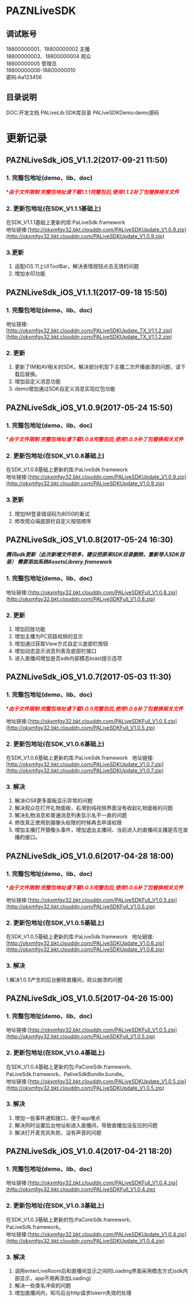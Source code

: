 # PAZNLiveSDK
## 调试账号
18800000001、18800000002 主播  
18800000003、18800000004 观众  
18800000005 管理员  
18800000006-18800000010  
密码:Aa123456

## 目录说明
DOC:开发文档 
PALiveLib:SDK库目录
PALiveSDKDemo:demo源码

# 更新记录

## PAZNLiveSdk_iOS_V1.1.2(2017-09-21 11:50)

### 1. 完整包地址(demo、lib、doc) 

***<font color=#ff0000>*由于文件限制 完整包地址请下载1.1.1完整包后,使用1.1.2补丁包替换相关文件</font>***

### 2. 更新包地址(在SDK_V1.1.1基础上)
在SDK_V1.1.1基础上更新的库:PaLiveSdk.framework  
地址链接:[http://okxmfgy32.bkt.clouddn.com/PALiveSDKUpdate_V1.0.9.zip](http://okxmfgy32.bkt.clouddn.com/PALiveSDKUpdate_V1.0.9.zip)

### 3.更新
 1. 适配iOS 11上UIToolBar，解决表情按钮点击无效的问题
 2. 增加水印功能
 
## PAZNLiveSdk_iOS_V1.1.1(2017-09-18 15:50)

### 1. 完整包地址(demo、lib、doc) 
地址链接:[http://okxmfgy32.bkt.clouddn.com/PALiveSDKUpdate_TX_V1.1.2.zip](http://okxmfgy32.bkt.clouddn.com/PALiveSDKUpdate_TX_V1.1.2.zip)

### 2. 更新
1. 更新了IM和AV相关的SDK，解决部分机型下主播二次开播崩溃的问题，请下载后替换。
2. 增加自定义消息功能
3. demo增加通过SDK自定义消息实现红包功能

## PAZNLiveSdk_iOS_V1.0.9(2017-05-24 15:50)

### 1. 完整包地址(demo、lib、doc) 

***<font color=#ff0000>*由于文件限制 完整包地址请下载1.0.8完整包后,使用1.0.9补丁包替换相关文件</font>***

### 2. 更新包地址(在SDK_V1.0.8基础上)
在SDK_V1.0.8基础上更新的库:PaLiveSdk.framework  
地址链接:[http://okxmfgy32.bkt.clouddn.com/PALiveSDKUpdate_V1.0.9.zip](http://okxmfgy32.bkt.clouddn.com/PALiveSDKUpdate_V1.0.9.zip)

### 3.更新
 1. 增加IM登录错误码为8050的重试
 2. 修改观众端底部栏自定义按钮顺序

## PAZNLiveSdk_iOS_V1.0.8(2017-05-24 16:30)

***腾讯sdk更新（此次新增文件较多，建议把原来SDK目录删除，重新导入SDK目录） 需要添加系统AssetsLibrary.framework***

### 1. 完整包地址(demo、lib、doc) 
地址链接:[http://okxmfgy32.bkt.clouddn.com/PALiveSDKFull_V1.0.8.zip](http://okxmfgy32.bkt.clouddn.com/PALiveSDKFull_V1.0.8.zip)

### 2. 更新
1. 增加回放功能
2. 增加主播为PC双路视频的显示
3. 增加通过获取View方式自定义底部栏按钮
4. 增加动态显示消息列表及底部栏接口
5. 进入直播间增加是否sdk内部模态toast提示选项

## PAZNLiveSdk_iOS_V1.0.7(2017-05-03 11:30)

### 1. 完整包地址(demo、lib、doc)   

***<font color=#ff0000>*由于文件限制 完整包地址请下载1.0.5完整包后,使用1.0.6补丁包替换相关文件</font>***

地址链接:[http://okxmfgy32.bkt.clouddn.com/PALiveSDKFull_V1.0.5.zip](http://okxmfgy32.bkt.clouddn.com/PALiveSDKFull_V1.0.5.zip)

### 2. 更新包地址(在SDK_V1.0.6基础上)
在SDK_V1.0.6基础上更新的库:PaLiveSdk.framework   
地址链接:[http://okxmfgy32.bkt.clouddn.com/PALiveSDKUpdate_V1.0.7.zip](http://okxmfgy32.bkt.clouddn.com/PALiveSDKUpdate_V1.0.7.zip)

### 3. 解决
1. 解决iOS8更多面板显示异常的问题
2. 解决观众在打开礼物面板，右滑到纯视频界面没有收起礼物面板的问题
3. 解决礼物消息和普通消息列表显示名不一直的问题
4. 修改真正使用到摄像头权限的时候再去申请权限
5. 增加主播打开摄像头事件，增加退出主播间、当前进入的直播间主播是否在直播的接口。

## PAZNLiveSdk_iOS_V1.0.6(2017-04-28 18:00)

### 1. 完整包地址(demo、lib、doc)   

***<font color=#ff0000>*由于文件限制 完整包地址请下载1.0.5完整包后,使用1.0.6补丁包替换相关文件</font>***

地址链接:[http://okxmfgy32.bkt.clouddn.com/PALiveSDKFull_V1.0.5.zip](http://okxmfgy32.bkt.clouddn.com/PALiveSDKFull_V1.0.5.zip)

### 2. 更新包地址(在SDK_V1.0.5基础上)
在SDK_V1.0.5基础上更新的库:PaLiveSdk.framework   
地址链接:[http://okxmfgy32.bkt.clouddn.com/PALiveSDKUpdate_V1.0.6.zip](http://okxmfgy32.bkt.clouddn.com/PALiveSDKUpdate_V1.0.6.zip)

### 3. 解决
1.解决1.0.5产生的后台删除直播间，观众崩溃的问题

## PAZNLiveSdk_iOS_V1.0.5(2017-04-26 15:00)

### 1. 完整包地址(demo、lib、doc) 
地址链接:[http://okxmfgy32.bkt.clouddn.com/PALiveSDKFull_V1.0.5.zip](http://okxmfgy32.bkt.clouddn.com/PALiveSDKFull_V1.0.5.zip)

### 2. 更新包地址(在SDK_V1.0.4基础上)
在SDK_V1.0.4基础上更新的包:PaCoreSdk.framework、PaLiveSdk.framework、PaliveSdkBundle.bundle。   
地址链接:[http://okxmfgy32.bkt.clouddn.com/PALiveSDKUpdate_V1.0.5.zip](http://okxmfgy32.bkt.clouddn.com/PALiveSDKUpdate_V1.0.5.zip)

### 3. 解决
1. 增加一些事件通知接口，便于app埋点
2. 解决同时设置后台地址和进入直播间，导致直播加没反应的问题
3. 解决打开麦克风失败，没有声音的问题

## PAZNLiveSdk_iOS_V1.0.4(2017-04-21 18:20)

### 1. 完整包地址(demo、lib、doc) 
地址链接:[http://okxmfgy32.bkt.clouddn.com/PALiveSDKFull_V1.0.4.zip](http://okxmfgy32.bkt.clouddn.com/PALiveSDKFull_V1.0.4.zip)

### 2. 更新包地址(在SDK_V1.0.3基础上)
在SDK_V1.0.3基础上更新的包:PaCoreSdk.framework、PaLiveSdk.framework。   
地址链接:[http://okxmfgy32.bkt.clouddn.com/PALiveSDKUpdate_V1.0.4.zip](http://okxmfgy32.bkt.clouddn.com/PALiveSDKUpdate_V1.0.4.zip)

### 3. 解决
1. 调用enterLiveRoom后和直播间显示之间的Loading界面采用模态方式(sdk内部显示，app不用再添加Loading)
2. 解决一些类名冲突的问题
3. 增加直播间内，知鸟后台http请求tokern失效的处理

